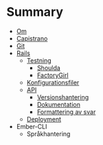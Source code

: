 # Summary

* [Om](README.md)
* [Capistrano](capistrano.md)
* [Git](git.md)
* [Rails](rails.md)
   * [Testning](testning.md)
       * [Shoulda](shoulda.md)
       * [FactoryGirl](factorygirl.md)
   * [Konfigurationsfiler](konfigurationsfiler.md)
   * [API](api.md)
       * [Versionshantering](versionshantering.md)
       * [Dokumentation](dokumentation.md)
       * [Formattering av svar](formattering_av_svar.md)
   * [Deployment](deployment.md)
* Ember-CLI
   * Språkhantering

